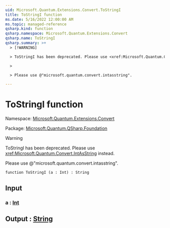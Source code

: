 ```yaml
---
uid: Microsoft.Quantum.Extensions.Convert.ToStringI
title: ToStringI function
ms.date: 5/16/2022 12:00:00 AM
ms.topic: managed-reference
qsharp.kind: function
qsharp.namespace: Microsoft.Quantum.Extensions.Convert
qsharp.name: ToStringI
qsharp.summary: >+
  > [!WARNING]

  > ToStringI has been deprecated. Please use <xref:Microsoft.Quantum.Convert.IntAsString> instead.

  >

  > Please use @"microsoft.quantum.convert.intasstring".

---
```


# ToStringI function

Namespace: [Microsoft.Quantum.Extensions.Convert](xref:Microsoft.Quantum.Extensions.Convert)

Package: [Microsoft.Quantum.QSharp.Foundation](https://nuget.org/packages/Microsoft.Quantum.QSharp.Foundation)


> [!WARNING]
> ToStringI has been deprecated. Please use <xref:Microsoft.Quantum.Convert.IntAsString> instead.
>
> Please use @"microsoft.quantum.convert.intasstring".



```qsharp
function ToStringI (a : Int) : String
```


## Input

### a : [Int](xref:microsoft.quantum.qsharp.valueliterals#int-literals)





## Output : [String](xref:microsoft.quantum.qsharp.valueliterals#string-literals)


